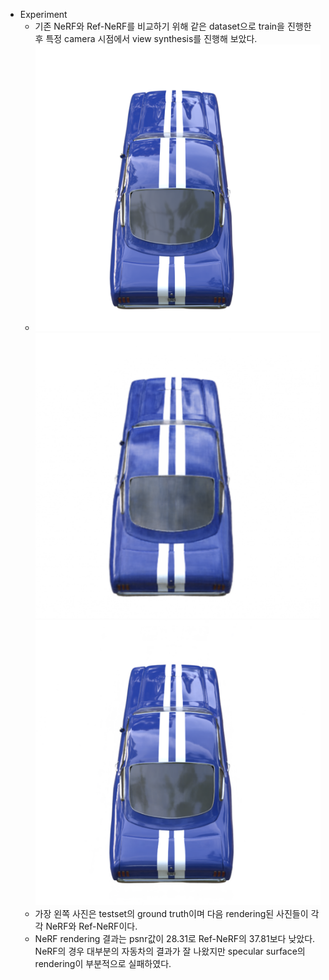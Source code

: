 - Experiment
	- 기존 NeRF와 Ref-NeRF를 비교하기 위해 같은 dataset으로 train을 진행한 후 특정 camera 시점에서 view synthesis를 진행해 보았다. 
	- ![gt|200](./image/gt.PNG) ![nerfcar|200](./image/nerfcar.PNG) ![car|200](./image/car.PNG)
	- 가장 왼쪽 사진은 testset의 ground truth이며 다음 rendering된 사진들이 각각 NeRF와 Ref-NeRF이다. 
	- NeRF rendering 결과는 psnr값이 28.31로 Ref-NeRF의 37.81보다 낮았다. NeRF의 경우 대부분의 자동차의 결과가 잘 나왔지만 specular surface의 rendering이 부분적으로 실패하였다. 